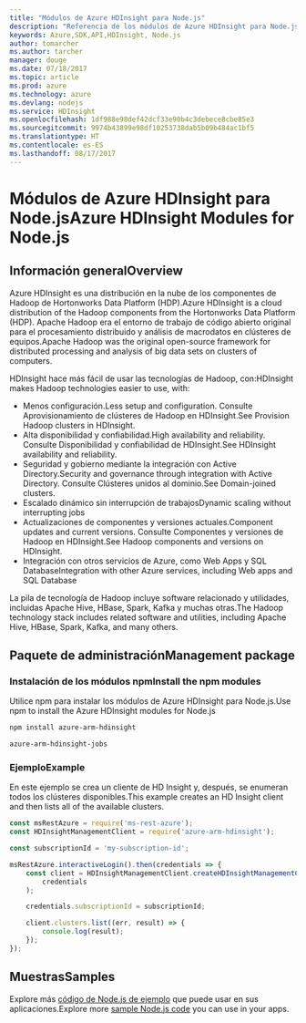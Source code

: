 ```yaml
---
title: "Módulos de Azure HDInsight para Node.js"
description: "Referencia de los módulos de Azure HDInsight para Node.js"
keywords: Azure,SDK,API,HDInsight, Node.js
author: tomarcher
ms.author: tarcher
manager: douge
ms.date: 07/18/2017
ms.topic: article
ms.prod: azure
ms.technology: azure
ms.devlang: nodejs
ms.service: HDInsight
ms.openlocfilehash: 1df988e98def42dcf33e90b4c3debece8cbe85e3
ms.sourcegitcommit: 9974b43899e98df10253738dab5b09b484ac1bf5
ms.translationtype: HT
ms.contentlocale: es-ES
ms.lasthandoff: 08/17/2017
---
```

# <a name="azure-hdinsight-modules-for-nodejs"></a><span data-ttu-id="542fd-104">Módulos de Azure HDInsight para Node.js</span><span class="sxs-lookup"><span data-stu-id="542fd-104">Azure HDInsight Modules for Node.js</span></span>

## <a name="overview"></a><span data-ttu-id="542fd-105">Información general</span><span class="sxs-lookup"><span data-stu-id="542fd-105">Overview</span></span>

<span data-ttu-id="542fd-106">Azure HDInsight es una distribución en la nube de los componentes de Hadoop de Hortonworks Data Platform (HDP).</span><span class="sxs-lookup"><span data-stu-id="542fd-106">Azure HDInsight is a cloud distribution of the Hadoop components from the Hortonworks Data Platform (HDP).</span></span> <span data-ttu-id="542fd-107">Apache Hadoop era el entorno de trabajo de código abierto original para el procesamiento distribuido y análisis de macrodatos en clústeres de equipos.</span><span class="sxs-lookup"><span data-stu-id="542fd-107">Apache Hadoop was the original open-source framework for distributed processing and analysis of big data sets on clusters of computers.</span></span>

<span data-ttu-id="542fd-108">HDInsight hace más fácil de usar las tecnologías de Hadoop, con:</span><span class="sxs-lookup"><span data-stu-id="542fd-108">HDInsight makes Hadoop technologies easier to use, with:</span></span>
- <span data-ttu-id="542fd-109">Menos configuración.</span><span class="sxs-lookup"><span data-stu-id="542fd-109">Less setup and configuration.</span></span> <span data-ttu-id="542fd-110">Consulte Aprovisionamiento de clústeres de Hadoop en HDInsight.</span><span class="sxs-lookup"><span data-stu-id="542fd-110">See Provision Hadoop clusters in HDInsight.</span></span>
- <span data-ttu-id="542fd-111">Alta disponibilidad y confiabilidad.</span><span class="sxs-lookup"><span data-stu-id="542fd-111">High availability and reliability.</span></span> <span data-ttu-id="542fd-112">Consulte Disponibilidad y confiabilidad de HDInsight.</span><span class="sxs-lookup"><span data-stu-id="542fd-112">See HDInsight availability and reliability.</span></span>
- <span data-ttu-id="542fd-113">Seguridad y gobierno mediante la integración con Active Directory.</span><span class="sxs-lookup"><span data-stu-id="542fd-113">Security and governance through integration with Active Directory.</span></span> <span data-ttu-id="542fd-114">Consulte Clústeres unidos al dominio.</span><span class="sxs-lookup"><span data-stu-id="542fd-114">See Domain-joined clusters.</span></span>
- <span data-ttu-id="542fd-115">Escalado dinámico sin interrupción de trabajos</span><span class="sxs-lookup"><span data-stu-id="542fd-115">Dynamic scaling without interrupting jobs</span></span>
- <span data-ttu-id="542fd-116">Actualizaciones de componentes y versiones actuales.</span><span class="sxs-lookup"><span data-stu-id="542fd-116">Component updates and current versions.</span></span> <span data-ttu-id="542fd-117">Consulte Componentes y versiones de Hadoop en HDInsight.</span><span class="sxs-lookup"><span data-stu-id="542fd-117">See Hadoop components and versions on HDInsight.</span></span>
- <span data-ttu-id="542fd-118">Integración con otros servicios de Azure, como Web Apps y SQL Database</span><span class="sxs-lookup"><span data-stu-id="542fd-118">Integration with other Azure services, including Web apps and SQL Database</span></span>

<span data-ttu-id="542fd-119">La pila de tecnología de Hadoop incluye software relacionado y utilidades, incluidas Apache Hive, HBase, Spark, Kafka y muchas otras.</span><span class="sxs-lookup"><span data-stu-id="542fd-119">The Hadoop technology stack includes related software and utilities, including Apache Hive, HBase, Spark, Kafka, and many others.</span></span> 

## <a name="management-package"></a><span data-ttu-id="542fd-120">Paquete de administración</span><span class="sxs-lookup"><span data-stu-id="542fd-120">Management package</span></span>

### <a name="install-the-npm-modules"></a><span data-ttu-id="542fd-121">Instalación de los módulos npm</span><span class="sxs-lookup"><span data-stu-id="542fd-121">Install the npm modules</span></span>

<span data-ttu-id="542fd-122">Utilice npm para instalar los módulos de Azure HDInsight para Node.js.</span><span class="sxs-lookup"><span data-stu-id="542fd-122">Use npm to install the Azure HDInsight modules for Node.js</span></span>

```bash
npm install azure-arm-hdinsight
```

```bash
azure-arm-hdinsight-jobs
```

### <a name="example"></a><span data-ttu-id="542fd-123">Ejemplo</span><span class="sxs-lookup"><span data-stu-id="542fd-123">Example</span></span> 

<span data-ttu-id="542fd-124">En este ejemplo se crea un cliente de HD Insight y, después, se enumeran todos los clústeres disponibles.</span><span class="sxs-lookup"><span data-stu-id="542fd-124">This example creates an HD Insight client and then lists all of the available clusters.</span></span> 

```javascript
const msRestAzure = require('ms-rest-azure');
const HDInsightManagementClient = require('azure-arm-hdinsight');

const subscriptionId = 'my-subscription-id';

msRestAzure.interactiveLogin().then(credentials => {
    const client = HDInsightManagementClient.createHDInsightManagementClient(
        credentials
    );

    credentials.subscriptionId = subscriptionId;

    client.clusters.list((err, result) => {
        console.log(result);
    });
});
```

## <a name="samples"></a><span data-ttu-id="542fd-125">Muestras</span><span class="sxs-lookup"><span data-stu-id="542fd-125">Samples</span></span>

<span data-ttu-id="542fd-126">Explore más [código de Node.js de ejemplo](https://azure.microsoft.com/resources/samples/?platform=nodejs) que puede usar en sus aplicaciones.</span><span class="sxs-lookup"><span data-stu-id="542fd-126">Explore more [sample Node.js code](https://azure.microsoft.com/resources/samples/?platform=nodejs) you can use in your apps.</span></span>

